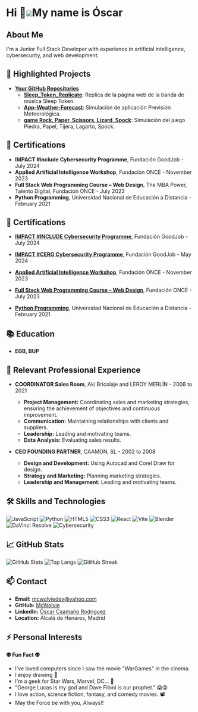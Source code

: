 # Hi 👋![](https://user-images.githubusercontent.com/18350557/176309783-0785949b-9127-417c-8b55-ab5a4333674e.gif)My name is Óscar
  
## About Me
I'm a Junior Full Stack Developer with experience in artificial intelligence, cybersecurity, and web development. 

## 🔭 Highlighted Projects
- **[Your GitHub Repositories](https://github.com/McWolvie?tab=repositories)**
  - **[Sleep_Token_Replicate](https://github.com/McWolvie/Sleep_Token_Replicate)**: Replica de la página web de la banda de música Sleep Token.
  - **[App-Weather-Forecast](https://github.com/McWolvie/Project-App-Weather-Forecast)**: Simulación de aplicación Previsión Meteorológica.
  - **[game Rock, 
   Paper, Scissors, Lizard, Spock](https://github.com/McWolvie/Project-Game-Vite)**: Simulación del juego Piedra, 
   Papel, Tijera, Lagarto, Spock.


## 📜 Certifications
- **IMPACT #include Cybersecurity Programme**, Fundación GoodJob - July 2024
- **Applied Artificial Intelligence Workshop**, Fundación ONCE - November 2023
- **Full Stack Web Programming Course – Web Design**, The MBA Power, Talento Digital, Fundación ONCE - July 2023
- **Python Programming**, Universidad Nacional de Educación a Distancia - February 2021
## 📜 Certifications
- **[IMPACT #INCLUDE Cybersecurity Programme](https://drive.google.com/file/d/1sdeoJh9Ma7MBuUZvpiwRo3Mnts1l-CBn/view?usp=drive_link)**, Fundación GoodJob - July 2024
- **[IMPACT #CERO Cybersecurity Programme](https://drive.google.com/file/d/1l0xDvwmaRwfAKuJysBLUnZ4P0tdEi7qb/view?usp=drive_link)**, Fundación GoodJob - May 2024

- **[Applied Artificial Intelligence Workshop](https://drive.google.com/file/d/1eyyv_DUq9BvDcWxiuibz2_2pFLSTn0UV/view?usp=drive_link)**, Fundación ONCE - November 2023
- **[Full Stack Web Programming Course – Web Design](https://drive.google.com/file/d/1l5EMKkyaLpPpAMnRjXXNsCC-d6FBhVYH/view?usp=drive_link)**, Fundación ONCE - July 2023
- **[Python Programming](https://drive.google.com/file/d/1-ebOOGJHVdXFasrC7Cgj3pvw-YQ9sxBp/view?usp=drive_link)**, Universidad Nacional de Educación a Distancia - February 2021
## 📚 Education
- **EGB, BUP**
## 💼 Relevant Professional Experience
- **COORDINATOR Sales Room**, Akí Bricolaje and LEROY MERLÍN - 2008 to 2021
  - **Project Management:** Coordinating sales and marketing strategies, ensuring the achievement of objectives and continuous improvement.
  - **Communication:** Maintaining relationships with clients and suppliers.
  - **Leadership:** Leading and motivating teams.
  - **Data Analysis:** Evaluating sales results.

- **CEO FOUNDING PARTNER**, CAAMON, SL - 2002 to 2008
  - **Design and Development:** Using Autocad and Corel Draw for design.
  - **Strategy and Marketing:** Planning marketing strategies.
  - **Leadership and Management:** Leading and motivating teams.

## 🛠️ Skills and Technologies
![JavaScript](https://img.shields.io/badge/-JavaScript-black?style=flat-square&logo=javascript)
![Python](https://img.shields.io/badge/-Python-black?style=flat-square&logo=python)
![HTML5](https://img.shields.io/badge/-HTML5-black?style=flat-square&logo=html5)
![CSS3](https://img.shields.io/badge/-CSS3-black?style=flat-square&logo=css3)
![React](https://img.shields.io/badge/-React-black?style=flat-square&logo=react)
![Vite](https://img.shields.io/badge/-Vite-black?style=flat-square&logo=vite)
![Blender](https://img.shields.io/badge/-Blender-black?style=flat-square&logo=blender)
![DaVinci Resolve](https://img.shields.io/badge/-DaVinci%20Resolve-black?style=flat-square&logo=davinci-resolve)
![Cybersecurity](https://img.shields.io/badge/-Cybersecurity-black?style=flat-square&logo=cybersecurity)

## 📈 GitHub Stats
![GitHub Stats](https://github-readme-stats.vercel.app/api?username=McWolvie&show_icons=true&theme=dark)
![Top Langs](https://github-readme-stats.vercel.app/api/top-langs/?username=McWolvie&layout=compact&theme=dark)
![GitHub Streak](https://github-readme-streak-stats.herokuapp.com/?user=McWolvie&theme=dark)

## 📫 Contact
- **Email:** mcwolviedev@yahoo.com
- **GitHub:** [McWolvie](https://github.com/McWolvie)
- **LinkedIn:** [Óscar Caamaño Rodríguez](https://www.linkedin.com/in/óscar-c-rb151b01ba)
- **Location:** Alcalá de Henares, Madrid

## ⚡ Personal Interests
**👽 Fun Fact 👽**
- I've loved computers since I saw the movie "WarGames" in the cinema.
- I enjoy drawing 🎨
- I'm a geek for Star Wars, Marvel, DC... 🤖
- "George Lucas is my god and Dave Filoni is our prophet." 😱😜
- I love action, science fiction, fantasy, and comedy movies. 📽
- May the Force be with you, Always!! 

